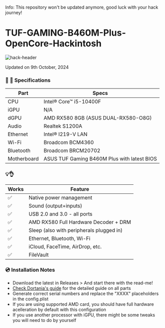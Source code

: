 Info: This repository won't be updated anymore, good luck with your hack journey!

# TUF-GAMING-B460M-Plus-OpenCore-Hackintosh
![hack-header](https://github.com/user-attachments/assets/ae796833-dc98-4600-9b42-5dcf7b747671)

Updated on 9th October, 2024

###  :mag_right: 👾 Specifications 

| Part        | Specs                                             |
| ----------- | ------------------------------------------------- |
| CPU         | Intel® Core™ i5-10400F                            |
| iGPU        | N/A                                               |
| dGPU        | AMD RX580 8GB (ASUS DUAL-RX580-O8G)               |
| Audio       | Realtek S1200A                                    |
| Ethernet    | Intel® I219-V LAN                                 |
| Wi-Fi       | Broadcom BCM4360                                  |
| Bluetooth   | Broadcom BRCM20702                                |
| Motherboard | ASUS TUF Gaming B460M Plus with latest BIOS |

### :bulb: ​👌

| Works              | Feature                                               |
| ------------------ | ----------------------------------------------------- |
| :white_check_mark: | Native power management                               |
| :white_check_mark: | Sound (output+inputs)                                 |
| :white_check_mark: | USB 2.0 and 3.0 - all ports                           |
| :white_check_mark: | AMD RX580 Full Hardware Decoder + DRM                 |
| :white_check_mark: | Sleep (also with peripherals plugged in)              |
| :white_check_mark: | Ethernet, Bluetooth, Wi-Fi                            |
| :white_check_mark: | iCloud, FaceTime, AirDrop, etc.                       |
| :white_check_mark: | FileVault                                             |

###  💿 ​Installation Notes
* Download the latest in Releases > And start there with the read-me!
* [Check Dortania's guide](https://dortania.github.io/OpenCore-Install-Guide/) for the detailed guide on all parts
* Generate correct serial numbers and replace the "XXXX" placeholders in the config.plist
* If you are using supported AMD card, you should have full hardware acelleration by default with this configuration
* If you use another processor with iGPU, there might be some tweaks you will need to do by yourself
